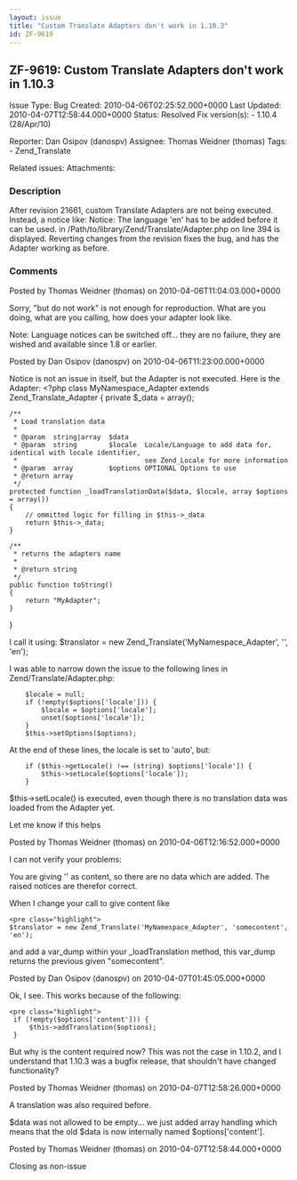 ```yaml
---
layout: issue
title: "Custom Translate Adapters don't work in 1.10.3"
id: ZF-9619
---
```


ZF-9619: Custom Translate Adapters don't work in 1.10.3
-------------------------------------------------------

 Issue Type: Bug Created: 2010-04-06T02:25:52.000+0000 Last Updated: 2010-04-07T12:58:44.000+0000 Status: Resolved Fix version(s): - 1.10.4 (28/Apr/10)
 
 Reporter:  Dan Osipov (danospv)  Assignee:  Thomas Weidner (thomas)  Tags: - Zend\_Translate
 
 Related issues: 
 Attachments: 
### Description

After revision 21661, custom Translate Adapters are not being executed. Instead, a notice like: Notice: The language 'en' has to be added before it can be used. in /Path/to/library/Zend/Translate/Adapter.php on line 394 is displayed. Reverting changes from the revision fixes the bug, and has the Adapter working as before.

 

 

### Comments

Posted by Thomas Weidner (thomas) on 2010-04-06T11:04:03.000+0000

Sorry, "but do not work" is not enough for reproduction. What are you doing, what are you calling, how does your adapter look like.

Note: Language notices can be switched off... they are no failure, they are wished and available since 1.8 or earlier.

 

 

Posted by Dan Osipov (danospv) on 2010-04-06T11:23:00.000+0000

Notice is not an issue in itself, but the Adapter is not executed. Here is the Adapter: <?php class MyNamespace\_Adapter extends Zend\_Translate\_Adapter { private $\_data = array();

 
    /**
     * Load translation data
     *
     * @param  string|array  $data
     * @param  string        $locale  Locale/Language to add data for, identical with locale identifier,
     *                                see Zend_Locale for more information
     * @param  array         $options OPTIONAL Options to use
     * @return array
     */
    protected function _loadTranslationData($data, $locale, array $options = array())
    {
        // ommitted logic for filling in $this->_data
        return $this->_data;
    }
    
    /**
     * returns the adapters name
     *
     * @return string
     */
    public function toString()
    {
        return "MyAdapter";
    }


}

I call it using: $translator = new Zend\_Translate('MyNamespace\_Adapter', '', 'en');

I was able to narrow down the issue to the following lines in Zend/Translate/Adapter.php:

 
        $locale = null;
        if (!empty($options['locale'])) {
            $locale = $options['locale'];
            unset($options['locale']);
        }
        $this->setOptions($options);


At the end of these lines, the locale is set to 'auto', but:

 
        if ($this->getLocale() !== (string) $options['locale']) {
            $this->setLocale($options['locale']);
        }


$this->setLocale() is executed, even though there is no translation data was loaded from the Adapter yet.

Let me know if this helps

 

 

Posted by Thomas Weidner (thomas) on 2010-04-06T12:16:52.000+0000

I can not verify your problems:

You are giving '' as content, so there are no data which are added. The raised notices are therefor correct.

When I change your call to give content like

 
    <pre class="highlight">
    $translator = new Zend_Translate('MyNamespace_Adapter', 'somecontent', 'en');


and add a var\_dump within your \_loadTranslation method, this var\_dump returns the previous given "somecontent".

 

 

Posted by Dan Osipov (danospv) on 2010-04-07T01:45:05.000+0000

Ok, I see. This works because of the following:

 
    <pre class="highlight">
     if (!empty($options['content'])) {
         $this->addTranslation($options);
     }


But why is the content required now? This was not the case in 1.10.2, and I understand that 1.10.3 was a bugfix release, that shouldn't have changed functionality?

 

 

Posted by Thomas Weidner (thomas) on 2010-04-07T12:58:26.000+0000

A translation was also required before.

$data was not allowed to be empty... we just added array handling which means that the old $data is now internally named $options['content'].

 

 

Posted by Thomas Weidner (thomas) on 2010-04-07T12:58:44.000+0000

Closing as non-issue

 

 